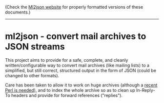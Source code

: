(Check the [Ml2json website](http://ml2json.christianjaeger.ch/) for
properly formatted versions of these documents.)

---

ml2json - convert mail archives to JSON streams
===============================================

This project aims to provide for a safe, complete, and cleanly
written/configurable way to convert mail archives (like mailing lists)
to a simplified, but still correct, structured output in the form of
JSON (could be changed to other formats).

Care has been taken to allow it to work on huge archives (although a
[recent Perl is
needed](//recent_perl_needed_to_avoid_leaking.md)), and to
index the whole archive so as to clean up In-Reply-To headers and
provide for forward references ("replies").
